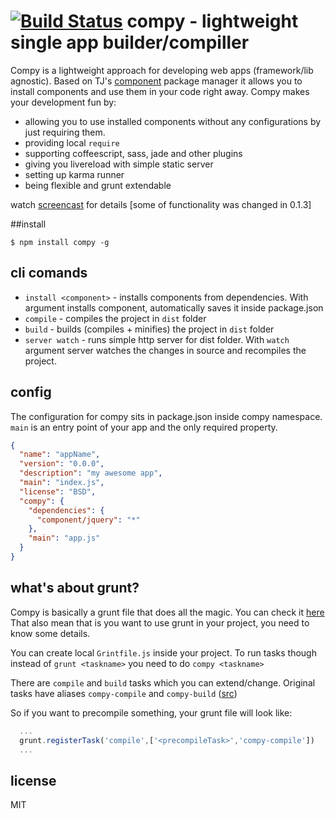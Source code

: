 [![Build Status](https://travis-ci.org/edjafarov/compy.png?branch=master)](https://travis-ci.org/edjafarov/compy)
compy - lightweight single app builder/compiller
=====
Compy is a lightweight approach for developing web apps (framework/lib agnostic). Based on TJ's [component](https://github.com/component/component) package manager it allows you to install components and use them in your code right away.
Compy makes your development fun by:

* allowing you to use installed components without any configurations by just requiring them.
* providing local ```require```
* supporting coffeescript, sass, jade and other plugins
* giving you livereload with simple static server
* setting up karma runner
* being flexible and grunt extendable

watch [screencast](http://www.youtube.com/watch?v=IYSPHvw2KSk) for details [some of functionality was changed in 0.1.3]

##install

```$ npm install compy -g```

## cli comands
* ```install <component>``` - installs components from dependencies. With argument installs component, automatically saves it inside package.json
* ```compile``` - compiles the project in ```dist``` folder
* ```build``` - builds (compiles + minifies) the project in ```dist``` folder
* ```server watch``` - runs simple http server for dist folder. With ```watch``` argument server watches the changes in source and recompiles the project.

## config
The configuration for compy sits in package.json inside compy namespace. ```main``` is an entry point of your app and the only required property.

```json
{                                                                                                                 
  "name": "appName",
  "version": "0.0.0",
  "description": "my awesome app",
  "main": "index.js",
  "license": "BSD",
  "compy": {
    "dependencies": {
      "component/jquery": "*"
    },
    "main": "app.js"
  }
}
```

## what's about grunt?
Compy is basically a grunt file that does all the magic. You can check it [here](https://github.com/edjafarov/compy/blob/master/Gruntfile.js)
That also mean that is you want to use grunt in your project, you need to know some details.

You can create local ```Grintfile.js``` inside your project. To run tasks though instead of ```grunt <taskname>``` you need to do ```compy <taskname>```

There are ```compile``` and ```build``` tasks which you can extend/change. Original tasks have aliases ```compy-compile``` and ```compy-build``` ([src](https://github.com/edjafarov/compy/blob/588028693f1762cc1f59e9464f7824a2bdafd1ba/Gruntfile.js#L239-L241))

So if you want to precompile something, your grunt file will look like:

```javascript
  ...
  grunt.registerTask('compile',['<precompileTask>','compy-compile'])
  ...
```

## license

MIT

